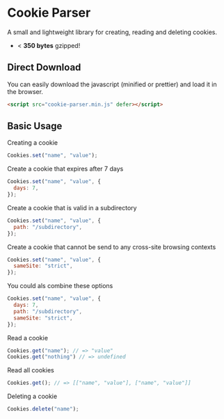 # Cookie Parser
A small and lightweight library for creating, reading and deleting cookies.

* < **350 bytes** gzipped!

## Direct Download
You can easily download the javascript (minified or prettier) and load it in the browser.

```html
<script src="cookie-parser.min.js" defer></script>
```

## Basic Usage
Creating a cookie
```Javascript
Cookies.set("name", "value");
```

Create a cookie that expires after 7 days
```Javascript
Cookies.set("name", "value", {
  days: 7,
});
```

Create a cookie that is valid in a subdirectory
```Javascript
Cookies.set("name", "value", {
  path: "/subdirectory",
});
```

Create a cookie that cannot be send to any cross-site browsing contexts
```Javascript
Cookies.set("name", "value", {
  sameSite: "strict",
});
```

You could als combine these options
```Javascript
Cookies.set("name", "value", {
  days: 7,
  path: "/subdirectory",
  sameSite: "strict",
});
```

Read a cookie
```Javascript
Cookies.get("name"); // => "value"
Cookies.get("nothing") // => undefined
```

Read all cookies
```Javascript
Cookies.get(); // => [["name", "value"], ["name", "value"]]
```

Deleting a cookie
```Javascript
Cookies.delete("name");
```
